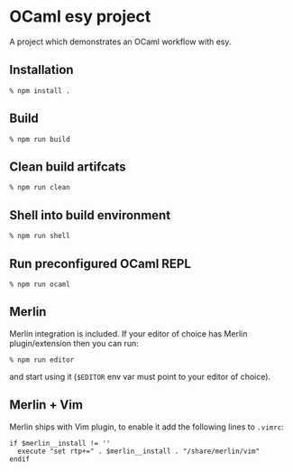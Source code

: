 # OCaml esy project

A project which demonstrates an OCaml workflow with esy.

## Installation

    % npm install .

## Build

    % npm run build

## Clean build artifcats

    % npm run clean

## Shell into build environment

    % npm run shell

## Run preconfigured OCaml REPL

    % npm run ocaml

## Merlin

Merlin integration is included. If your editor of choice has Merlin
plugin/extension then you can run:

    % npm run editor

and start using it (`$EDITOR` env var must point to your editor of choice).

## Merlin + Vim

Merlin ships with Vim plugin, to enable it add the following lines to `.vimrc`:

    if $merlin__install != ''
      execute "set rtp+=" . $merlin__install . "/share/merlin/vim"
    endif
